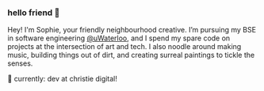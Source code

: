 ### hello friend 🌸

Hey! I'm Sophie, your friendly neighbourhood creative. I’m pursuing my BSE in software engineering [@uWaterloo](https://github.com/uWaterloo), and I spend my spare code on projects at the intersection of art and tech. I also noodle around making music, building things out of dirt, and creating surreal paintings to tickle the senses.

🌱 currently: dev at christie digital!
